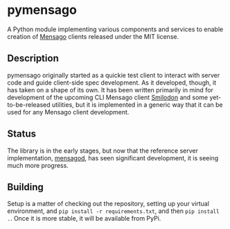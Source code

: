 # pymensago

A Python module implementing various components and services to enable creation of [Mensago](https://mensago.org) clients released under the MIT license.

## Description

pymensago originally started as a quickie test client to interact with server code and guide client-side spec development. As it developed, though, it has taken on a shape of its own. It has been written primarily in mind for development of the upcoming CLI Mensago client [Smilodon](https://github.com/darkwyrm/smilodon) and some yet-to-be-released utilities, but it is implemented in a generic way that it can be used for any Mensago client development.

## Status

The library is in the early stages, but now that the reference server implementation, [mensagod](https://github.com/mensago/mensagod), has seen significant development, it is seeing much more progress. 

## Building

Setup is a matter of checking out the repository, setting up your virtual environment, and `pip install -r requirements.txt`, and then `pip install .`. Once it is more stable, it will be available from PyPi.

